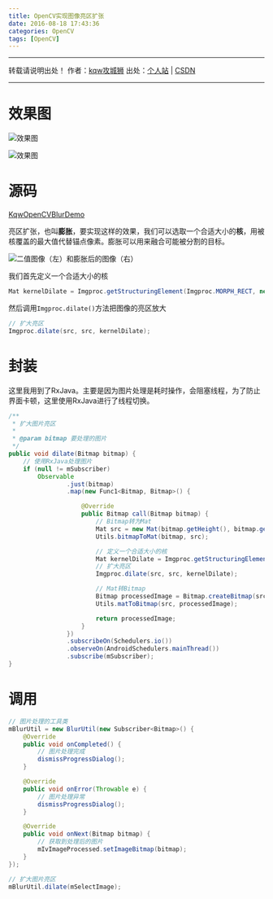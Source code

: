 ```yaml
---
title: OpenCV实现图像亮区扩张
date: 2016-08-18 17:43:36
categories: OpenCV
tags: [OpenCV]
---
```


---
转载请说明出处！
作者：[kqw攻城狮](http://kongqw.github.io/about/index.html)
出处：[个人站](http://kongqw.github.io) | [CSDN](http://blog.csdn.net/q4878802/)

---

# 效果图

![效果图](http://img.blog.csdn.net/20160818180119062)

![效果图](http://img.blog.csdn.net/20160818180137296)

# 源码

[KqwOpenCVBlurDemo](https://github.com/kongqw/KqwOpenCVBlurDemo)

亮区扩张，也叫**膨胀**，要实现这样的效果，我们可以选取一个合适大小的**核**，用被核覆盖的最大值代替锚点像素。膨胀可以用来融合可能被分割的目标。

![二值图像（左）和膨胀后的图像（右）](http://img.blog.csdn.net/20160818180211141)

我们首先定义一个合适大小的核

``` java
Mat kernelDilate = Imgproc.getStructuringElement(Imgproc.MORPH_RECT, new Size(3, 3));
```

然后调用`Imgproc.dilate()`方法把图像的亮区放大

``` java
// 扩大亮区
Imgproc.dilate(src, src, kernelDilate);
```


# 封装

这里我用到了RxJava。主要是因为图片处理是耗时操作，会阻塞线程，为了防止界面卡顿，这里使用RxJava进行了线程切换。

``` java
/**
 * 扩大图片亮区
 *
 * @param bitmap 要处理的图片
 */
public void dilate(Bitmap bitmap) {
    // 使用RxJava处理图片
    if (null != mSubscriber)
        Observable
                .just(bitmap)
                .map(new Func1<Bitmap, Bitmap>() {

                    @Override
                    public Bitmap call(Bitmap bitmap) {
                        // Bitmap转为Mat
                        Mat src = new Mat(bitmap.getHeight(), bitmap.getWidth(), CvType.CV_8UC4);
                        Utils.bitmapToMat(bitmap, src);

                        // 定义一个合适大小的核
                        Mat kernelDilate = Imgproc.getStructuringElement(Imgproc.MORPH_RECT, new Size(3, 3));
                        // 扩大亮区
                        Imgproc.dilate(src, src, kernelDilate);

                        // Mat转Bitmap
                        Bitmap processedImage = Bitmap.createBitmap(src.cols(), src.rows(), Bitmap.Config.ARGB_8888);
                        Utils.matToBitmap(src, processedImage);

                        return processedImage;
                    }
                })
                .subscribeOn(Schedulers.io())
                .observeOn(AndroidSchedulers.mainThread())
                .subscribe(mSubscriber);
}
```

# 调用

``` java
// 图片处理的工具类
mBlurUtil = new BlurUtil(new Subscriber<Bitmap>() {
    @Override
    public void onCompleted() {
        // 图片处理完成
        dismissProgressDialog();
    }

    @Override
    public void onError(Throwable e) {
        // 图片处理异常
        dismissProgressDialog();
    }

    @Override
    public void onNext(Bitmap bitmap) {
        // 获取到处理后的图片
        mIvImageProcessed.setImageBitmap(bitmap);
    }
});

// 扩大图片亮区
mBlurUtil.dilate(mSelectImage);
```